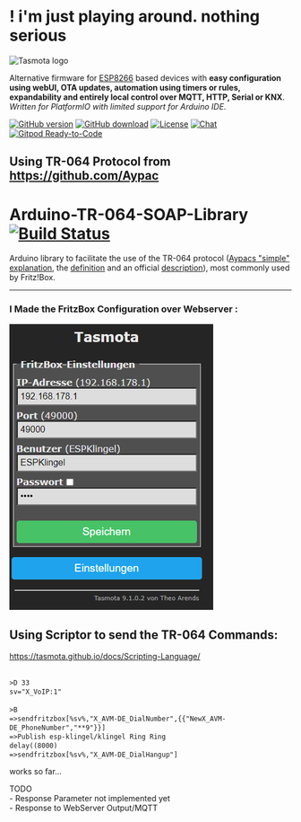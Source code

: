 # ! i'm just playing around. nothing serious



![Tasmota logo](/tools/logo/TASMOTA_FullLogo_Vector.svg)

Alternative firmware for [ESP8266](https://en.wikipedia.org/wiki/ESP8266) based devices with **easy configuration using webUI, OTA updates, automation using timers or rules, expandability and entirely local control over MQTT, HTTP, Serial or KNX**.
_Written for PlatformIO with limited support for Arduino IDE._

[![GitHub version](https://img.shields.io/github/release/arendst/Tasmota.svg)](https://github.com/arendst/Tasmota/releases/latest)
[![GitHub download](https://img.shields.io/github/downloads/arendst/Tasmota/total.svg)](https://github.com/arendst/Tasmota/releases/latest)
[![License](https://img.shields.io/github/license/arendst/Tasmota.svg)](LICENSE.txt)
[![Chat](https://img.shields.io/discord/479389167382691863.svg)](https://discord.gg/Ks2Kzd4)
[![Gitpod Ready-to-Code](https://img.shields.io/badge/Gitpod-Ready--to--Code-blue?logo=gitpod)](https://gitpod.io/#https://github.com/arendst/Tasmota)

## Using TR-064 Protocol from https://github.com/Aypac

# Arduino-TR-064-SOAP-Library [![Build Status](https://travis-ci.com/Aypac/Arduino-TR-064-SOAP-Library.svg?branch=master)](https://travis-ci.com/Aypac/Arduino-TR-064-SOAP-Library)
Arduino library to facilitate the use of the TR-064 protocol ([Aypacs "simple" explanation](https://github.com/Aypac/Arduino-TR-064-SOAP-Library/wiki/How-does-the-TR-064-protocol-work%3F), the [definition](https://www.broadband-forum.org/technical/download/TR-064.pdf) and an official [description](https://avm.de/fileadmin/user_upload/Global/Service/Schnittstellen/AVM_TR-064_first_steps.pdf)), most commonly used by Fritz!Box.

  
---

### I Made the FritzBox Configuration over Webserver :

![Tasmota logo](/tools/screenshots/FritzMenu.PNG)

## Using Scriptor to send the TR-064 Commands:

https://tasmota.github.io/docs/Scripting-Language/

```

>D 33
sv="X_VoIP:1"

>B
=>sendfritzbox[%sv%,"X_AVM-DE_DialNumber",{{"NewX_AVM-DE_PhoneNumber","**9"}}]
=>Publish esp-klingel/klingel Ring Ring
delay((8000)
=>sendfritzbox[%sv%,"X_AVM-DE_DialHangup"]

```

works so far...

TODO   
    - Response Parameter not implemented yet  
    - Response to WebServer Output/MQTT
